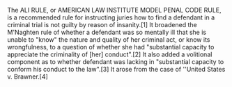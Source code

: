 The ALI RULE, or AMERICAN LAW INSTITUTE MODEL PENAL CODE RULE, is a recommended rule for instructing juries how to find a defendant in a criminal trial is not guilty by reason of insanity.[1] It broadened the M'Naghten rule of whether a defendant was so mentally ill that she is unable to "know" the nature and quality of her criminal act, or know its wrongfulness, to a question of whether she had "substantial capacity to appreciate the criminality of [her] conduct".[2] It also added a volitional component as to whether defendant was lacking in "substantial capacity to conform his conduct to the law".[3] It arose from the case of ''United States v. Brawner.[4]
